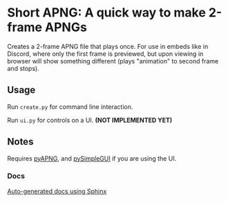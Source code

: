# Short APNG: A quick way to make 2-frame APNGs 
Creates a 2-frame APNG file that plays once. For use in embeds like in Discord, where only the first frame is previewed, but upon viewing in browser will show something different (plays "animation" to second frame and stops).

## Usage
Run `create.py` for command line interaction.

Run `ui.py` for controls on a UI. **(NOT IMPLEMENTED YET)**

## Notes
Requires [pyAPNG](https://pypi.org/project/apng/), and [pySimpleGUI](https://www.pysimplegui.org/en/latest/) if you are using the UI.

### Docs
[Auto-generated docs using Sphinx](https://htmlpreview.github.io/?https://github.com/gavboi/short-apng/blob/main/doc/_build/html/index.html)

